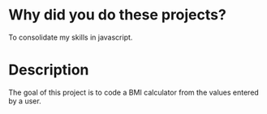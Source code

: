 # Why did you do these projects?

To consolidate my skills in javascript.

# Description

The goal of this project is to code a BMI calculator from the values entered by a user.

